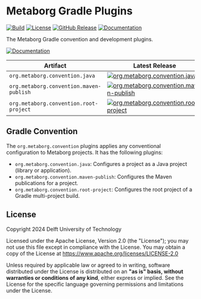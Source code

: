 # Metaborg Gradle Plugins
[![Build][github-build-badge]][github-build]
[![License][license-badge]][license]
[![GitHub Release][github-release-badge]][github-release]
[![Documentation][documentation-badge]][documentation]

The Metaborg Gradle convention and development plugins.

[![Documentation][documentation-button]][documentation]

| Artifact                                | Latest Release                                                            |
|-----------------------------------------|---------------------------------------------------------------------------|
| `org.metaborg.convention.java`          | [![org.metaborg.convention.java][convention-java-badge]][convention-java] |
| `org.metaborg.convention.maven-publish` | [![org.metaborg.convention.maven-publish][convention-maven-publish-badge]][convention-maven-publish] |
| `org.metaborg.convention.root-project`  | [![org.metaborg.convention.root-project][convention-root-project-badge]][convention-root-project] |

 

## Gradle Convention
The `org.metaborg.convention` plugins applies any conventional configuration to Metaborg projects. It has the following plugins:

- `org.metaborg.convention.java`: Configures a project as a Java project (library or application).
- `org.metaborg.convention.maven-publish`: Configures the Maven publications for a project.
- `org.metaborg.convention.root-project`: Configures the root project of a Gradle multi-project build.



## License
Copyright 2024 Delft University of Technology

Licensed under the Apache License, Version 2.0 (the "License"); you may not use this file except in compliance with the License. You may obtain a copy of the License at <https://www.apache.org/licenses/LICENSE-2.0>

Unless required by applicable law or agreed to in writing, software distributed under the License is distributed on an **"as is" basis, without warranties or conditions of any kind**, either express or implied. See the License for the specific language governing permissions and limitations under the License.



[github-build-badge]: 
https://img.shields.io/github/actions/workflow/status/metaborg/metaborg-gradle/build.yaml
[github-build]: https://github.com/metaborg/metaborg-gradle/actions
[license-badge]: https://img.shields.io/github/license/metaborg/metaborg-gradle
[license]: https://github.com/metaborg/metaborg-gradle/blob/main/LICENSE
[github-release-badge]: https://img.shields.io/github/v/release/metaborg/metaborg-gradle
[github-release]: https://github.com/metaborg/metaborg-gradle/releases
[documentation-badge]: https://img.shields.io/badge/docs-latest-brightgreen
[documentation]: https://spoofax.dev/metaborg-gradle/
[documentation-button]: https://img.shields.io/badge/Documentation-blue?style=for-the-badge&logo=googledocs&logoColor=white

[convention-java-badge]: https://img.shields.io/maven-metadata/v?metadataUrl=https%3A%2F%2Fartifacts.metaborg.org%2Fcontent%2Frepositories%2Freleases%2Forg%2Fmetaborg%2Fconvention%2Fjava%2Forg.metaborg.convention.java.gradle.plugin%2Fmaven-metadata.xml
[convention-java]: https://artifacts.metaborg.org/#nexus-search;gav~org.metaborg.convention.java~org.metaborg.convention.java.gradle.plugin~~~
[convention-maven-publish-badge]: https://img.shields.io/maven-metadata/v?metadataUrl=https%3A%2F%2Fartifacts.metaborg.org%2Fcontent%2Frepositories%2Freleases%2Forg%2Fmetaborg%2Fconvention%2Fmaven-publish%2Forg.metaborg.convention.maven-publish.gradle.plugin%2Fmaven-metadata.xml
[convention-maven-publish]: https://artifacts.metaborg.org/#nexus-search;gav~org.metaborg.convention.maven-publish~org.metaborg.convention.maven-publish.gradle.plugin~~~
[convention-root-project-badge]: https://img.shields.io/maven-metadata/v?metadataUrl=https%3A%2F%2Fartifacts.metaborg.org%2Fcontent%2Frepositories%2Freleases%2Forg%2Fmetaborg%2Fconvention%2Fmaven-publish%2Forg.metaborg.convention.root-project.gradle.plugin%2Fmaven-metadata.xml
[convention-root-project]: https://artifacts.metaborg.org/#nexus-search;gav~org.metaborg.convention.maven-publish~org.metaborg.convention.root-project.gradle.plugin~~~
